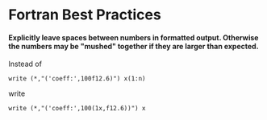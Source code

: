 # Fortran Best Practices

#### Explicitly leave spaces between numbers in formatted output. Otherwise the numbers may be "mushed" together if they are larger than expected.

Instead of 

```write (*,"('coeff:',100f12.6)") x(1:n)```

write

```write (*,"('coeff:',100(1x,f12.6))") x```
